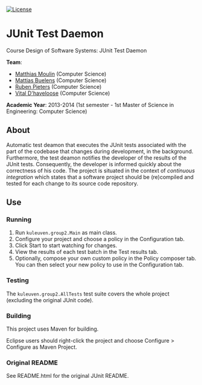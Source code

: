 [![License][s1]][li]

[s1]: https://img.shields.io/badge/license-CPL--1.0-blue.svg
[li]: https://raw.githubusercontent.com/matt77hias/junit/master/LICENSE.txt

# JUnit Test Daemon

Course Design of Software Systems: JUnit Test Daemon

**Team**:
* [Matthias Moulin](https://github.com/matt77hias) (Computer Science)
* [Mattias Buelens](http://github.com/MattiasBuelens) (Computer Science)
* [Ruben Pieters](https://github.com/rubenpieters) (Computer Science)
* [Vital D'haveloose](http://github.com/vital-dhaveloose) (Computer Science)

**Academic Year**: 2013-2014 (1st semester - 1st Master of Science in Engineering: Computer Science)

## About
Automatic test deamon that executes the JUnit tests associated with the part of the codebase that changes during development, in the background. Furthermore, the test deamon notifies the developer of the results of the JUnit tests. Consequently, the developer is informed quickly about the correctness of his code. The project is situated in the context of *continuous integration* which states that a software project should be (re)compiled and tested for each change to its source code repository.

## Use

### Running

1. Run `kuleuven.group2.Main` as main class.
2. Configure your project and choose a policy in the Configuration tab.
3. Click Start to start watching for changes.
4. View the results of each test batch in the Test results tab.
5. Optionally, compose your own custom policy in the Policy composer tab. You can then select your new policy to use in the Configuration tab.

### Testing

The `kuleuven.group2.AllTests` test suite covers the whole project (excluding the original JUnit code).

### Building

This project uses Maven for building.

Eclipse users should right-click the project and choose Configure > Configure as Maven Project.

### Original README

See README.html for the original JUnit README.
